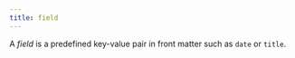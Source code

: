```yaml
---
title: field
---
```


A _field_ is a predefined key-value pair in front matter such as `date` or `title`.
